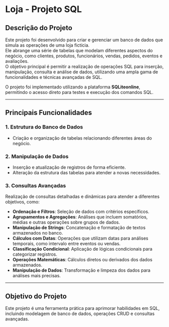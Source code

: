 # **Loja - Projeto SQL**

## **Descrição do Projeto**

Este projeto foi desenvolvido para criar e gerenciar um banco de dados que simula as operações de uma loja fictícia.  
Ele abrange uma série de tabelas que modelam diferentes aspectos do negócio, como clientes, produtos, funcionários, vendas, pedidos, eventos e avaliações.  
O objetivo principal é permitir a realização de operações SQL para inserção, manipulação, consulta e análise de dados, utilizando uma ampla gama de funcionalidades e técnicas avançadas de SQL.

O projeto foi implementado utilizando a plataforma **SQLiteonline**, permitindo o acesso direto para testes e execução dos comandos SQL.

---

## **Principais Funcionalidades**

### **1. Estrutura do Banco de Dados**
- Criação e organização de tabelas relacionando diferentes áreas do negócio.

### **2. Manipulação de Dados**
- Inserção e atualização de registros de forma eficiente.
- Alteração da estrutura das tabelas para atender a novas necessidades.

### **3. Consultas Avançadas**
Realização de consultas detalhadas e dinâmicas para atender a diferentes objetivos, como:
- **Ordenação e Filtros**: Seleção de dados com critérios específicos.  
- **Agrupamentos e Agregações**: Análises que incluem somatórios, médias e outras operações sobre grupos de dados.  
- **Manipulação de Strings**: Concatenação e formatação de textos armazenados no banco.  
- **Cálculos com Datas**: Operações que utilizam datas para análises temporais, como intervalo entre eventos ou vendas.  
- **Classificação Condicional**: Aplicação de lógicas condicionais para categorizar registros.  
- **Operações Matemáticas**: Cálculos diretos ou derivados dos dados armazenados.  
- **Manipulação de Dados**: Transformação e limpeza dos dados para análises mais precisas.

---

## **Objetivo do Projeto**

Este projeto é uma ferramenta prática para aprimorar habilidades em SQL, incluindo modelagem de banco de dados, operações CRUD e consultas avançadas. 
